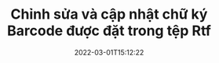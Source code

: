 ---
############################# Static ############################
layout: "auto-gen-signature"
date: 2022-03-01T15:12:22
draft: false
operation: Update
signaturetype: Barcode
fileformat: Rtf
productName: .NET
lang: vi
productCode: net
otherformats: pdf doc docx docm dot dotm dotx odt ott rtf xls xlsx xlsm xlsb csv ods ots xltx xltm ppt pptx pps ppsx odp otp potx potm pptm ppsm
breadcrumb: Put Barcode signature on Rtf for C#

############################# Head ############################
head_title: "Cập nhật chữ ký Barcode được đặt trong tệp Rtf bằng C#"
head_description: "Sử dụng mã .NET đơn giản và dễ hiểu để cập nhật chữ ký Barcode trong tài liệu Rtf đã ký."

############################# Header ############################
title: "Chỉnh sửa và cập nhật chữ ký Barcode được đặt trong tệp Rtf"
description: "API cho .NET cung cấp chức năng cập nhật chữ ký Barcode tại tài liệu Rtf. Cập nhật chữ ký điện tử bên trong tài liệu Rtf của bạn bằng một vài dòng mã C# một cách nhanh chóng và dễ dàng."
bg_image: "https://cms.admin.containerize.com/templates/aspose/App_Themes/V3/images/bg/header1.png"
bg_overlay: false
button:
    enable: true

############################# SubMenu ############################
submenu:
    enable: true

    left:
        img_alt: "GroupDocs.Signature for .NET"
        image: "https://cms.admin.containerize.com/templates/groupdocs/images/product-logos/90x90-noborder/groupdocs-signature-net.png"
        product: "GroupDocs.Signature"
        platform: ".NET"



############################# About ############################
about:
    enable: true
    title: "Tìm hiểu về các tính năng của API GroupDocs.Signature for .NET"
    content: |
        [GroupDocs.Signature for .NET] (https://products.groupdocs.com/signature/net/) Chức năng API chứa nhiều lựa chọn phương tiện để xử lý ở các định dạng tài liệu yêu cầu bằng cách sử dụng chữ ký điện tử. Hỗ trợ nhiều loại chữ ký điện tử như văn bản, hình ảnh, chứng chỉ kỹ thuật số, mã vạch, mã QR, tem hoặc siêu dữ liệu. Khách hàng có thể thêm, bớt, chỉnh sửa, xác thực hoặc tìm kiếm chữ ký điện tử tại các tệp PDF, tài liệu MS Word, sổ làm việc MS Excel, bản trình bày MS PowerPoint, tệp Adobe Photoshop và các định dạng hình ảnh khác nhau. Nhiều tính năng và cài đặt hữu ích có sẵn.
    

############################# Steps ############################
steps:
    enable: true
    title_left: "Cách thay đổi chữ ký Barcode trong tài liệu Rtf của bạn"
    content_left: |
        [GroupDocs.Signature for .NET] (https://products.groupdocs.com/signature/net/) bao gồm các tính năng hữu ích như cập nhật chữ ký Barcode được đặt trong tài liệu Rtf. Có thể thay đổi các tính năng của chữ ký mà không cần thêm mã.
        
        * Để bắt đầu, hãy tạo đối tượng Chữ ký truyền dưới dạng một đường dẫn tham số phương thức khởi tạo đến một tài liệu được cho là sẽ được cập nhật.
        * Sau đó, khởi tạo một đối tượng chữ ký cụ thể thích hợp và thiết lập mã định danh và thuộc tính của nó cần được thay đổi.
        * Cuối cùng, gọi phương thức Cập nhật của Chữ ký chuyển đối tượng chữ ký cụ thể.
        * Xử lý kết quả cập nhật thông báo của bạn.

    title_right: "yêu cầu hệ thống"
    content_right: |
        GroupDocs.Signature for .NET được hỗ trợ trên tất cả các nền tảng và hệ điều hành chính. Trước khi thực hiện mã bên dưới, hãy đảm bảo rằng bạn đã cài đặt các điều kiện tiên quyết sau trên hệ thống của mình.

        * Hệ điều hành: Microsoft Windows, Linux, MacOS
        * Môi trường phát triển: Microsoft Visual Studio, Xamarin, MonoDevelop
        * Frameworks: .NET Framework, .NET Standard, .NET Core, Mono
        * Tải xuống phiên bản mới nhất của GroupDocs.Signature for .NET từ [Nuget] (https://www.nuget.org/packages/groupdocs.signature)
         
    code: |
        ```csharp    
                
        // Set up input Rtf file
        string filePath = "input.rtf";

        // Instantiate Signature for input file
        using (GroupDocs.Signature.Signature signature = new GroupDocs.Signature.Signature(filePath))
        {
                // Id of signature which is supposed to be updated
                // such Id might be got as a result of search operation
                string id = "07f83369-318b-41ad-a843-732417b912c2";

                // provide signature features to update
                // set up particular signature id
                BarcodeSignature signatureToUpdate = new BarcodeSignature(id)
                {
                    // specify signature width
                    Width = 300,
                    // specify signature height
                    Height = 50,
                    // set left position
                    Left = 80,
                    // set top position
                    Top = 100
                };

                // update signature
                bool updateResult = signature.Update(signatureToUpdate);

                // process updation result
                if (updateResult)
                {
                    Console.WriteLine("Signature was updated successfully!");
                }
        }
        ```

############################# Demos ############################
demos:
    enable: true
    title: "Cập nhật chữ ký Barcode trên các trang tài liệu - Bản trình diễn trực tiếp"
    content: |
       Chỉnh sửa các chữ ký điện tử khác nhau của tài liệu Rtf ngay bây giờ bằng cách truy cập trang web [GroupDocs.Signature App] (https://products.groupdocs.app/signature/family).          

############################# More Formats ############################
more_formats:
    enable: true
    title: "Cập nhật các chữ ký Barcode khác nhau qua C#"
    content: |
        "Chỉnh sửa chữ ký điện tử được đặt ở nhiều định dạng tài liệu khác nhau. Cập nhật dữ liệu chữ ký mà không cần thêm mã."
    format: 
       
       
back_to_top:
    enable: true
---